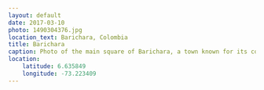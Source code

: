 ```yaml
---
layout: default
date: 2017-03-10
photo: 1490304376.jpg
location_text: Barichara, Colombia
title: Barichara
caption: Photo of the main square of Barichara, a town known for its cobbled streets and colonial architecture. In some travel guides it is considered as the most beautiful village in the country.
location:
    latitude: 6.635849
    longitude: -73.223409
---
```

